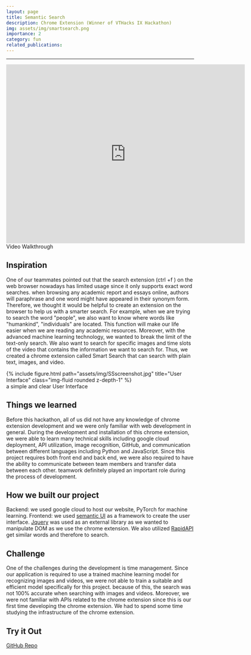 ```yaml
---
layout: page
title: Semantic Search
description: Chrome Extension (Winner of VTHacks IX Hackathon)
img: assets/img/smartsearch.png
importance: 2
category: fun
related_publications: 
---
```


---
<div class="row">
    <div class="col-sm mt-3 mt-md-0">
        <iframe
    width="640"
    height="480"
    src="https://www.youtube.com/embed/DYKoab0Cet4"
    frameborder="0"
    allow="autoplay; encrypted-media"
    allowfullscreen
>
</iframe>
    </div>
</div>

<div class="caption">
    Video Walkthrough
</div>

## Inspiration
One of our teammates pointed out that the search extension (ctrl +f ) on the web browser nowadays has limited usage since it only supports exact word searches. when browsing any academic report and essays online, authors will paraphrase and one word might have appeared in their synonym form. Therefore, we thought it would be helpful to create an extension on the browser to help us with a smarter search. For example, when we are trying to search the word "people", we also want to know where words like "humankind", "individuals" are located. This function will make our life easier when we are reading any academic resources. Moreover, with the advanced machine learning technology, we wanted to break the limit of the text-only search. We also want to search for specific images and time slots of the video that contains the information we want to search for. Thus, we created a chrome extension called Smart Search that can search with plain text, images, and video.

<div class="row">
    <div class="col-sm mt-3 mt-md-0">
        {% include figure.html path="assets/img/SSscreenshot.jpg" title="User Interface" class="img-fluid rounded z-depth-1" %}
    </div>
</div>
<div class="caption">
    a simple and clear User Interface
</div>

## Things we learned
Before this hackathon, all of us did not have any knowledge of chrome extension development and we were only familiar with web development in general. During the development and installation of this chrome extension, we were able to learn many technical skills including google cloud deployment, API utilization, image recognition, GitHub, and communication between different languages including Python and JavaScript. Since this project requires both front end and back end, we were also required to have the ability to communicate between team members and transfer data between each other. teamwork definitely played an important role during the process of development.

## How we built our project
Backend: we used google cloud to host our website, PyTorch for machine learning.
Frontend: we used [semantic UI](https://semantic-ui.com/) as a framework to create the user interface. [Jquery](https://https://jquery.com//)  was used as an external library as we wanted to manipulate DOM as we use the chrome extension. We also utilized [RapidAPI](https://rapidapi.com/Graydyn/api/synonyms/to)  get similar words and therefore to search.

## Challenge
One of the challenges during the development is time management. Since our application is required to use a trained machine learning model for recognizing images and videos, we were not able to train a suitable and efficient model specifically for this project. because of this, the search was not 100% accurate when searching with images and videos. Moreover, we were not familiar with APIs related to the chrome extension since this is our first time developing the chrome extension. We had to spend some time studying the infrastructure of the chrome extension.

## Try it Out
[GitHub Repo](https://github.com/boshenzh/SemanticSearch)